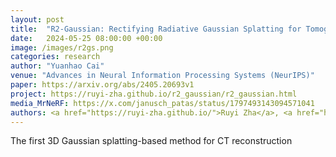 ```yaml
---
layout: post
title:  "R2-Gaussian: Rectifying Radiative Gaussian Splatting for Tomographic Reconstruction"
date:   2024-05-25 08:00:00 +00:00
image: /images/r2gs.png
categories: research
author: "Yuanhao Cai"
venue: "Advances in Neural Information Processing Systems (NeurIPS)"
paper: https://arxiv.org/abs/2405.20693v1
project: https://ruyi-zha.github.io/r2_gaussian/r2_gaussian.html
media_MrNeRF: https://x.com/janusch_patas/status/1797493143094571041
authors: <a href="https://ruyi-zha.github.io/">Ruyi Zha</a>, <a href="https://scholar.google.com/citations?user=BD7Hce0AAAAJ&hl=en">Tao Jun Lin</a>, <strong>Yuanhao Cai †</strong>, <a href="https://sites.google.com/view/yanhaozhang/home">Jiwen Cao</a>, <a href="https://users.cecs.anu.edu.au/~hongdong/">Jiwen Cao</a>
---
```

The first 3D Gaussian splatting-based method for CT reconstruction
